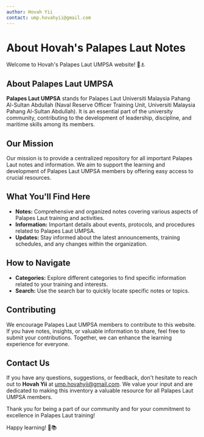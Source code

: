 ```yaml
---
author: Hovah Yii
contact: ump.hovahyii@gmail.com
---
```


# About Hovah's Palapes Laut Notes

Welcome to Hovah's Palapes Laut UMPSA website! 🌊⚓️

## About Palapes Laut UMPSA

**Palapes Laut UMPSA** stands for Palapes Laut Universiti Malaysia Pahang Al-Sultan Abdullah (Naval Reserve Officer Training Unit, Universiti Malaysia Pahang Al-Sultan Abdullah). It is an essential part of the university community, contributing to the development of leadership, discipline, and maritime skills among its members.

## Our Mission

Our mission is to provide a centralized repository for all important Palapes Laut notes and information. We aim to support the learning and development of Palapes Laut UMPSA members by offering easy access to crucial resources.

## What You'll Find Here

- **Notes:** Comprehensive and organized notes covering various aspects of Palapes Laut training and activities.
- **Information:** Important details about events, protocols, and procedures related to Palapes Laut UMPSA.
- **Updates:** Stay informed about the latest announcements, training schedules, and any changes within the organization.

## How to Navigate

- **Categories:** Explore different categories to find specific information related to your training and interests.
- **Search:** Use the search bar to quickly locate specific notes or topics.

## Contributing

We encourage Palapes Laut UMPSA members to contribute to this website. If you have notes, insights, or valuable information to share, feel free to submit your contributions. Together, we can enhance the learning experience for everyone.

## Contact Us

If you have any questions, suggestions, or feedback, don't hesitate to reach out to **Hovah Yii** at ump.hovahyii@gmail.com. We value your input and are dedicated to making this inventory a valuable resource for all Palapes Laut UMPSA members.

Thank you for being a part of our community and for your commitment to excellence in Palapes Laut training!

Happy learning! 🚢📚
